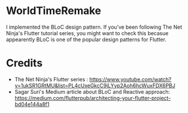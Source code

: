 # WorldTimeRemake
I implemented the BLoC design pattern. If you've been following The Net Ninja's Flutter tutorial series, you might want to check this becasue appearently BLoC is one of the popular design patterns for Flutter. 

# Credits
- The Net Ninja's Flutter series : https://www.youtube.com/watch?v=1ukSR1GRtMU&list=PL4cUxeGkcC9jLYyp2Aoh6hcWuxFDX6PBJ  
- Sagar Suri's Medium article about BLoC and Reactive approach: https://medium.com/flutterpub/architecting-your-flutter-project-bd04e144a8f1




